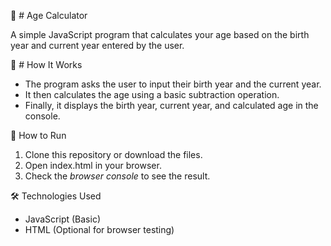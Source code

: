 🧮 # Age Calculator

A simple JavaScript program that calculates your age based on the birth year and current year entered by the user.

📂 # How It Works
- The program asks the user to input their birth year and the current year.
- It then calculates the age using a basic subtraction operation.
- Finally, it displays the birth year, current year, and calculated age in the console.

🚀 How to Run
1. Clone this repository or download the files.
2. Open index.html in your browser.
3. Check the *browser console* to see the result.

 🛠️ Technologies Used
- JavaScript (Basic)
- HTML (Optional for browser testing)

